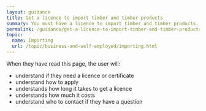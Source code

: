```yaml
---
layout: guidance
title: Get a licence to import timber and timber products
summary: You must have a licence to import timber and timber products.
permalink: /guidance/get-a-licence-to-import-timber-and-timber-products.html
topic:
  name: Importing
  url: /topic/business-and-self-employed/importing.html
---
```

When they have read this page, the user will:

- understand if they need a licence or certificate
- understand how to apply
- understands how long it takes to get a licence
- understands how much it costs
- understand who to contact if they have a question
